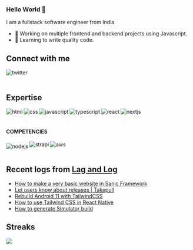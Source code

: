 ### Hello World 👋
I am a fullstack software engineer from India
- 🔭 Working on multiple frontend and backend projects using Javascript.
- 🌱 Learning to write quality code.


## Connect with me

[<img align="left" alt="twitter" src="https://img.shields.io/badge/twitter-%231DA1F2.svg?&style=for-the-badge&logo=twitter&logoColor=white" />](https://twitter.com/sasiKdharan)
<br>
<br>
## Expertise

<img align="left" alt="html" src="https://img.shields.io/badge/HTML5-E34F26?style=for-the-badge&logo=html5&logoColor=white" />
<img align="left" alt="css" src="https://img.shields.io/badge/CSS3-1572B6?style=for-the-badge&logo=css3&logoColor=white" />
<img align="left" alt="javascript" src="https://img.shields.io/badge/JavaScript-323330?style=for-the-badge&logo=javascript&logoColor=F7DF1E" />
<img align="left" alt="typescript" src="https://img.shields.io/badge/TypeScript-007ACC?style=for-the-badge&logo=typescript&logoColor=white" />
<img align="left" alt="react" src="https://img.shields.io/badge/react%20-%2320232a.svg?&style=for-the-badge&logo=react&logoColor=%2361DAFB" />
<img align="left" align="left" alt="nextjs" src="https://img.shields.io/badge/next.js-000000?style=for-the-badge&logo=nextdotjs&logoColor=white" />

<br>
<br>

#### COMPETENCIES

<img style="margin-top:5" align="left" alt="nodejs" src="https://img.shields.io/badge/Node.js-339933?style=for-the-badge&logo=nodedotjs&logoColor=white" />
<img align="left" alt="strapi" src="https://img.shields.io/badge/strapi-2e7eea?style=for-the-badge&logo=strapi&logoColor=white" />
<img align="left" alt="aws" src="https://img.shields.io/badge/Amazon_AWS-232F3E?style=for-the-badge&logo=amazon-aws&logoColor=white" />
<br>
<br>

## Recent logs from [Lag and Log](https://lagandlog.com/?ref=github.com/sasidharank)

<!-- BLOG-POST-LIST:START -->
- [How to make a very basic website in Sanic Framework](https://lagandlog.com/logs/how-to-make-a-very-basic-website-in-sanic-framework)
- [Let users know about releases | Takepull](https://lagandlog.com/logs/let-users-know-about-releases-takepull)
- [Rebuild Android 11 with TailwindCSS](https://lagandlog.com/logs/rebuild-android-11-with-tailwindcss)
- [How to use Tailwind CSS in React Native](https://lagandlog.com/logs/how-to-use-tailwind-css-in-react-native)
- [How to generate Simulator build](https://lagandlog.com/logs/how-to-generate-simulator-build)
<!-- BLOG-POST-LIST:END -->

## Streaks

<img src="https://github-readme-streak-stats.herokuapp.com/?user=sasidharank" /> 
